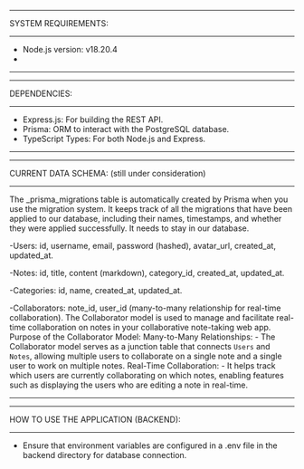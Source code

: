 *************************************************************************************************
SYSTEM REQUIREMENTS:
*************************************************************************************************
* Node.js version: v18.20.4
* 
*************************************************************************************************

*************************************************************************************************
DEPENDENCIES:
*************************************************************************************************
* Express.js: For building the REST API.
* Prisma: ORM to interact with the PostgreSQL database.
* TypeScript Types: For both Node.js and Express.
*************************************************************************************************

*************************************************************************************************
CURRENT DATA SCHEMA: (still under consideration)
*************************************************************************************************
The _prisma_migrations table is automatically created by Prisma when you use the migration system. It keeps track of all the migrations that have been applied to our database, including their names, timestamps, and whether they were applied successfully. It needs to stay in our database.

-Users: id, username, email, password (hashed), avatar_url, created_at, updated_at.

-Notes: id, title, content (markdown), category_id, created_at, updated_at.

-Categories: id, name, created_at, updated_at.

-Collaborators: note_id, user_id (many-to-many relationship for real-time collaboration).
    The Collaborator model is used to manage and facilitate real-time collaboration on notes in your collaborative note-taking web app. 
    Purpose of the Collaborator Model:
    Many-to-Many Relationships:
    - The Collaborator model serves as a junction table that connects `Users` and `Notes`, allowing multiple users to collaborate on a single note and a single user to work on multiple notes.
    Real-Time Collaboration:
    - It helps track which users are currently collaborating on which notes, enabling features such as displaying the users who are editing a note in real-time.

*************************************************************************************************

*************************************************************************************************
HOW TO USE THE APPLICATION (BACKEND):
*************************************************************************************************
* Ensure that environment variables are configured in a .env file in the backend directory for database connection.
